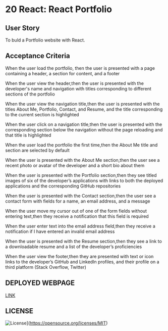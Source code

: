 # 20 React: React Portfolio


## User Story


To buld a Portfolio website with React.

## Acceptance Criteria

When the user load the portfolio, then the user is  presented with a page containing a header, a section for content, and a footer

When the user view the header,then the user is presented with the developer's name and navigation with titles corresponding to different sections of the portfolio

When the user view the navigation title,then the user is presented with the titles About Me, Portfolio, Contact, and Resume, and the title corresponding to the current section is highlighted

When the user click on a navigation title,then the user is presented with the corresponding section below the navigation without the page reloading and that title is highlighted

When the user load the portfolio the first time,then the About Me title and section are selected by default

When the user is presented with the About Me section,then the user see a recent photo or avatar of the developer and a short bio about them

When the user is presented with the Portfolio section,then they see titled images of six of the developer’s applications with links to both the deployed applications and the corresponding GitHub repositories

When the user is presented with the Contact section,then the user see a contact form with fields for a name, an email address, and a message

When the user move my cursor out of one of the form fields without entering text,then they receive a notification that this field is required

When the user enter text into the email address field,then they receive a notification if I have entered an invalid email address

When the user is  presented with the Resume section,then they see a link to a downloadable resume and a list of the developer’s proficiencies

When the user view the footer,then they are presented with text or icon links to the developer’s GitHub and LinkedIn profiles, and their profile on a third platform (Stack Overflow, Twitter)

## DEPLOYED WEBPAGE 
[LINK]()
## LICENSE

![License](https://img.shields.io/badge/License-MIT-blue.svg)](https://opensource.org/licenses/MIT)